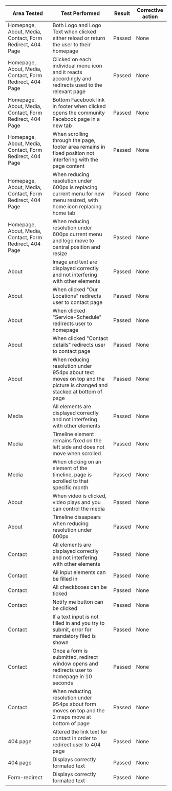 | Area Tested | Test Performed | Result | Corrective action |
| ---| ---| ---| ---|
| Homepage, About, Media, Contact, Form Redirect, 404 Page | Both Logo and Logo Text when clicked either reload or return the user to their homepage | Passed| None|
| Homepage, About, Media, Contact, Form Redirect, 404 Page | Clicked on each individual menu icon and it reacts accordingly and redirects used to the relevant page | Passed| None|
| Homepage, About, Media, Contact, Form Redirect, 404 Page | Bottom Facebook link in footer when clicked opens the community Facebook page in a new tab | Passed| None|
| Homepage, About, Media, Contact, Form Redirect, 404 Page | When scrolling through the page, footer area remains in fixed position not interfering with the page content | Passed| None|
| Homepage, About, Media, Contact, Form Redirect, 404 Page | When reducing resolution under 600px is replacing current menu for new menu resized, with home icon replacing home tab | Passed| None|
| Homepage, About, Media, Contact, Form Redirect, 404 Page | When reducing resolution under 600px current menu and logo move to central position and resize | Passed| None|
| About | Image and text are displayed correctly and not interfering with other elements | Passed| None|
| About | When clicked "Our Locations" redirects user to contact page | Passed| None|
| About | When clicked "Service-Schedule" redirects user to homepage | Passed| None|
| About | When clicked "Contact details" redirects user to contact page | Passed| None|
| About | When reducing resolution under 954px about text moves on top and the picture is changed and stacked at bottom of page | Passed| None|
| Media | All elements are displayed correctly and not interfering with other elements | Passed| None|
| Media | Timeline element remains fixed on the left side and does not move when scrolled | Passed| None|
| Media | When clicking on an element of the timeline, page is scrolled to that specific month | Passed| None|
| About | When video is clicked, video plays and you can control the media | Passed| None|
| About | Timeline dissapears when reducing resolution under 600px | Passed| None|
| Contact | All elements are displayed correctly and not interfering with other elements | Passed| None|
| Contact | All input elements can be filled in| Passed| None|
| Contact | All checkboxes can be ticked| Passed| None|
| Contact | Notify me button can be clicked| Passed| None|
| Contact | If a text input is not filled in and you try to submit, error for mandatory filed is shown| Passed| None|
| Contact | Once a form is submitted, redirect window opens and redirects user to homepage in 10 seconds| Passed| None|
| Contact | When reducting resolution under 954px about form moves on top and the 2 maps move at bottom of page | Passed| None|
| 404 page | Altered the link text for contact in order to redirect user to 404 page | Passed| None|
| 404 page | Displays correctly formated text | Passed| None|
| Form-redirect | Displays correctly formated text | Passed| None|